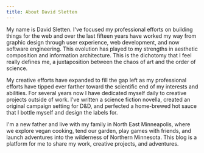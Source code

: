 ```yaml
---
title: About David Sletten
---
```


My name is David Sletten. I've focused my professional efforts on building things for the web and over the last fifteen years have worked my way from graphic design through user experience, web development, and now software engineering. This evolution has played to my strengths in aesthetic composition and information architecture. This is the dichotomy that I feel really defines me, a juxtaposition between the chaos of art and the order of science.

My creative efforts have expanded to fill the gap left as my professional efforts have tipped ever farther toward the scientific end of my interests and abilities. For several years now I have dedicated myself daily to creative projects outside of work. I've written a science fiction novella, created an original campaign setting for D&D, and perfected a home-brewed hot sauce that I bottle myself and design the labels for.

I'm a new father and live with my family in North East Minneapolis, where we explore vegan cooking, tend our garden, play games with friends, and launch adventures into the wilderness of Northern Minnesota. This blog is a platform for me to share my work, creative projects, and adventures.
